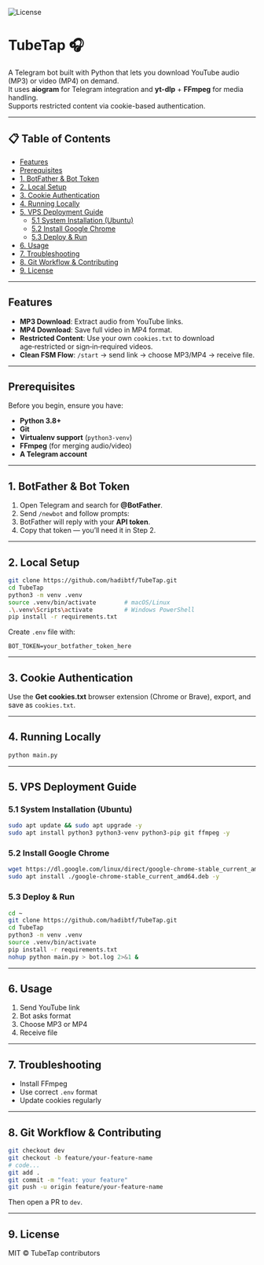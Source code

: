 ![License](https://img.shields.io/badge/License-MIT-blue.svg)

# TubeTap 🎧

A Telegram bot built with Python that lets you download YouTube audio (MP3) or video (MP4) on demand.  
It uses **aiogram** for Telegram integration and **yt-dlp** + **FFmpeg** for media handling.  
Supports restricted content via cookie-based authentication.

---

## 📋 Table of Contents

- [Features](#features)  
- [Prerequisites](#prerequisites)  
- [1. BotFather & Bot Token](#1-botfather--bot-token)  
- [2. Local Setup](#2-local-setup)  
- [3. Cookie Authentication](#3-cookie-authentication)  
- [4. Running Locally](#4-running-locally)  
- [5. VPS Deployment Guide](#5-vps-deployment-guide)  
  - [5.1 System Installation (Ubuntu)](#51-system-installation-ubuntu)  
  - [5.2 Install Google Chrome](#52-install-google-chrome)  
  - [5.3 Deploy & Run](#53-deploy--run)  
- [6. Usage](#6-usage)  
- [7. Troubleshooting](#7-troubleshooting)  
- [8. Git Workflow & Contributing](#8-git-workflow--contributing)  
- [9. License](#9-license)

---

## Features

- **MP3 Download**: Extract audio from YouTube links.  
- **MP4 Download**: Save full video in MP4 format.  
- **Restricted Content**: Use your own `cookies.txt` to download age‑restricted or sign‑in‑required videos.  
- **Clean FSM Flow**: `/start` → send link → choose MP3/MP4 → receive file.  

---

## Prerequisites

Before you begin, ensure you have:

- **Python 3.8+**  
- **Git**  
- **Virtualenv support** (`python3-venv`)  
- **FFmpeg** (for merging audio/video)  
- **A Telegram account**  

---

## 1. BotFather & Bot Token

1. Open Telegram and search for **@BotFather**.  
2. Send `/newbot` and follow prompts:
3. BotFather will reply with your **API token**.
4. Copy that token — you’ll need it in Step 2.

---

## 2. Local Setup

```bash
git clone https://github.com/hadibtf/TubeTap.git
cd TubeTap
python3 -m venv .venv
source .venv/bin/activate        # macOS/Linux
.\.venv\Scripts\activate         # Windows PowerShell
pip install -r requirements.txt
```

Create `.env` file with:

```env
BOT_TOKEN=your_botfather_token_here
```

---

## 3. Cookie Authentication

Use the **Get cookies.txt** browser extension (Chrome or Brave), export, and save as `cookies.txt`.

---

## 4. Running Locally

```bash
python main.py
```

---

## 5. VPS Deployment Guide

### 5.1 System Installation (Ubuntu)

```bash
sudo apt update && sudo apt upgrade -y
sudo apt install python3 python3-venv python3-pip git ffmpeg -y
```

### 5.2 Install Google Chrome

```bash
wget https://dl.google.com/linux/direct/google-chrome-stable_current_amd64.deb
sudo apt install ./google-chrome-stable_current_amd64.deb -y
```

### 5.3 Deploy & Run

```bash
cd ~
git clone https://github.com/hadibtf/TubeTap.git
cd TubeTap
python3 -m venv .venv
source .venv/bin/activate
pip install -r requirements.txt
nohup python main.py > bot.log 2>&1 &
```

---

## 6. Usage

1. Send YouTube link  
2. Bot asks format  
3. Choose MP3 or MP4  
4. Receive file  

---

## 7. Troubleshooting

- Install FFmpeg  
- Use correct `.env` format  
- Update cookies regularly  

---

## 8. Git Workflow & Contributing

```bash
git checkout dev
git checkout -b feature/your-feature-name
# code...
git add .
git commit -m "feat: your feature"
git push -u origin feature/your-feature-name
```

Then open a PR to `dev`.

---

## 9. License

MIT © TubeTap contributors  
